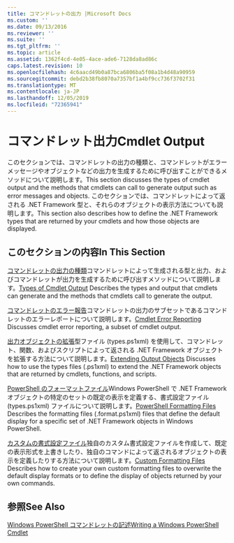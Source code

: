 ```yaml
---
title: コマンドレットの出力 |Microsoft Docs
ms.custom: ''
ms.date: 09/13/2016
ms.reviewer: ''
ms.suite: ''
ms.tgt_pltfrm: ''
ms.topic: article
ms.assetid: 1362f4cd-4e05-4ace-ade6-7128da8ad86c
caps.latest.revision: 10
ms.openlocfilehash: 4c6aacd49b0a87bca6806ba5f08a1b4d48a90959
ms.sourcegitcommit: debd2b38fb8070a7357bf1a4bf9cc736f3702f31
ms.translationtype: MT
ms.contentlocale: ja-JP
ms.lasthandoff: 12/05/2019
ms.locfileid: "72365941"
---
```

# <a name="cmdlet-output"></a><span data-ttu-id="5e9d8-102">コマンドレット出力</span><span class="sxs-lookup"><span data-stu-id="5e9d8-102">Cmdlet Output</span></span>

<span data-ttu-id="5e9d8-103">このセクションでは、コマンドレットの出力の種類と、コマンドレットがエラーメッセージやオブジェクトなどの出力を生成するために呼び出すことができるメソッドについて説明します。</span><span class="sxs-lookup"><span data-stu-id="5e9d8-103">This section discusses the types of cmdlet output and the methods that cmdlets can call to generate output such as error messages and objects.</span></span> <span data-ttu-id="5e9d8-104">このセクションでは、コマンドレットによって返される .NET Framework 型と、それらのオブジェクトの表示方法についても説明します。</span><span class="sxs-lookup"><span data-stu-id="5e9d8-104">This section also describes how to define the .NET Framework types that are returned by your cmdlets and how those objects are displayed.</span></span>

## <a name="in-this-section"></a><span data-ttu-id="5e9d8-105">このセクションの内容</span><span class="sxs-lookup"><span data-stu-id="5e9d8-105">In This Section</span></span>

<span data-ttu-id="5e9d8-106">[コマンドレットの出力の種類](./types-of-cmdlet-output.md)コマンドレットによって生成される型と出力、およびコマンドレットが出力を生成するために呼び出すメソッドについて説明します。</span><span class="sxs-lookup"><span data-stu-id="5e9d8-106">[Types of Cmdlet Output](./types-of-cmdlet-output.md) Describes the types and output that cmdlets can generate and the methods that cmdlets call to generate the output.</span></span>

<span data-ttu-id="5e9d8-107">[コマンドレットのエラー報告](./cmdlet-error-reporting.md)コマンドレットの出力のサブセットであるコマンドレットのエラーレポートについて説明します。</span><span class="sxs-lookup"><span data-stu-id="5e9d8-107">[Cmdlet Error Reporting](./cmdlet-error-reporting.md) Discusses cmdlet error reporting, a subset of cmdlet output.</span></span>

<span data-ttu-id="5e9d8-108">[出力オブジェクトの拡張](./extending-output-objects.md)型ファイル (types.ps1xml) を使用して、コマンドレット、関数、およびスクリプトによって返される .NET Framework オブジェクトを拡張する方法について説明します。</span><span class="sxs-lookup"><span data-stu-id="5e9d8-108">[Extending Output Objects](./extending-output-objects.md) Discusses how to use the types files (.ps1xml) to extend the .NET Framework objects that are returned by cmdlets, functions, and scripts.</span></span>

<span data-ttu-id="5e9d8-109">[PowerShell のフォーマットファイル](../format/powershell-formatting-files.md)Windows PowerShell で .NET Framework オブジェクトの特定のセットの既定の表示を定義する、書式設定ファイル (types.ps1xml) ファイルについて説明します。</span><span class="sxs-lookup"><span data-stu-id="5e9d8-109">[PowerShell Formatting Files](../format/powershell-formatting-files.md) Describes the formatting files (.format.ps1xml) files that define the default display for a specific set of .NET Framework objects in Windows PowerShell.</span></span>

<span data-ttu-id="5e9d8-110">[カスタムの書式設定ファイル](./custom-formatting-files.md)独自のカスタム書式設定ファイルを作成して、既定の表示形式を上書きしたり、独自のコマンドによって返されるオブジェクトの表示を定義したりする方法について説明します。</span><span class="sxs-lookup"><span data-stu-id="5e9d8-110">[Custom Formatting Files](./custom-formatting-files.md) Describes how to create your own custom formatting files to overwrite the default display formats or to define the display of objects returned by your own commands.</span></span>

## <a name="see-also"></a><span data-ttu-id="5e9d8-111">参照</span><span class="sxs-lookup"><span data-stu-id="5e9d8-111">See Also</span></span>

[<span data-ttu-id="5e9d8-112">Windows PowerShell コマンドレットの記述</span><span class="sxs-lookup"><span data-stu-id="5e9d8-112">Writing a Windows PowerShell Cmdlet</span></span>](./writing-a-windows-powershell-cmdlet.md)
